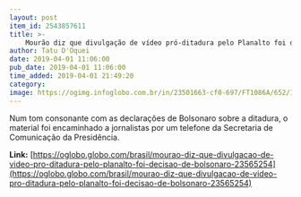 ```yaml
---
layout: post
item_id: 2543857611
title: >-
    Mourão diz que divulgação de vídeo pró-ditadura pelo Planalto foi decisão de Bolsonaro
author: Tatu D'Oquei
date: 2019-04-01 11:06:00
pub_date: 2019-04-01 11:06:00
time_added: 2019-04-01 21:49:20
category: 
image: https://ogimg.infoglobo.com.br/in/23501663-cf0-697/FT1086A/652/INFOCHPDPICT000080956897.jpg
---
```


Num tom consonante com as declarações de Bolsonaro sobre a ditadura, o material foi encaminhado a jornalistas por um telefone da Secretaria de Comunicação da Presidência.

**Link:** [https://oglobo.globo.com/brasil/mourao-diz-que-divulgacao-de-video-pro-ditadura-pelo-planalto-foi-decisao-de-bolsonaro-23565254](https://oglobo.globo.com/brasil/mourao-diz-que-divulgacao-de-video-pro-ditadura-pelo-planalto-foi-decisao-de-bolsonaro-23565254)

